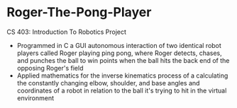 # Roger-The-Pong-Player

CS 403: Introduction To Robotics Project
- Programmed in C a GUI autonomous interaction of two identical robot players called Roger playing ping pong, where Roger detects, chases, and punches the ball to win points when the ball hits the back end of the opposing Roger's field
- Applied mathematics for the inverse kinematics process of a calculating the constantly changing elbow, shoulder, and base angles and coordinates of a robot in relation to the ball it's trying to hit in the virtual environment
